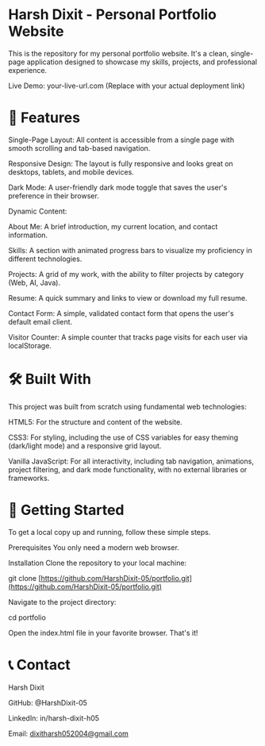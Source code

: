 # Harsh Dixit - Personal Portfolio Website
This is the repository for my personal portfolio website. It's a clean, single-page application designed to showcase my skills, projects, and professional experience.

Live Demo: your-live-url.com (Replace with your actual deployment link)

# 🌟 Features
Single-Page Layout: All content is accessible from a single page with smooth scrolling and tab-based navigation.

Responsive Design: The layout is fully responsive and looks great on desktops, tablets, and mobile devices.

Dark Mode: A user-friendly dark mode toggle that saves the user's preference in their browser.

Dynamic Content:

About Me: A brief introduction, my current location, and contact information.

Skills: A section with animated progress bars to visualize my proficiency in different technologies.

Projects: A grid of my work, with the ability to filter projects by category (Web, AI, Java).

Resume: A quick summary and links to view or download my full resume.

Contact Form: A simple, validated contact form that opens the user's default email client.

Visitor Counter: A simple counter that tracks page visits for each user via localStorage.

# 🛠️ Built With
This project was built from scratch using fundamental web technologies:

HTML5: For the structure and content of the website.

CSS3: For styling, including the use of CSS variables for easy theming (dark/light mode) and a responsive grid layout.

Vanilla JavaScript: For all interactivity, including tab navigation, animations, project filtering, and dark mode functionality, with no external libraries or frameworks.

# 🚀 Getting Started
To get a local copy up and running, follow these simple steps.

Prerequisites
You only need a modern web browser.

Installation
Clone the repository to your local machine:

git clone [https://github.com/HarshDixit-05/portfolio.git](https://github.com/HarshDixit-05/portfolio.git)

Navigate to the project directory:

cd portfolio

Open the index.html file in your favorite browser. That's it!

# 📞 Contact
Harsh Dixit

GitHub: @HarshDixit-05

LinkedIn: in/harsh-dixit-h05

Email: dixitharsh052004@gmail.com
